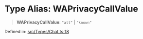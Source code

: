 # Type Alias: WAPrivacyCallValue

> **WAPrivacyCallValue**: `"all"` \| `"known"`

Defined in: [src/Types/Chat.ts:18](https://github.com/Fokusdotid/bail/blob/3bd64a6fd6e8fc52d3ec9ba842534bed26103555/src/Types/Chat.ts#L18)
